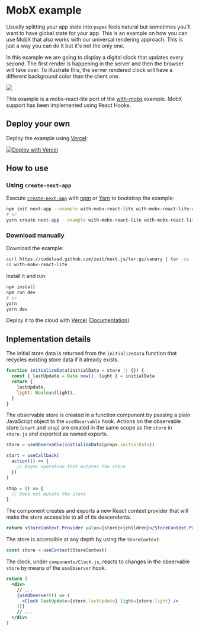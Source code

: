 # MobX example

Usually splitting your app state into `pages` feels natural but sometimes you'll want to have global state for your app. This is an example on how you can use MobX that also works with our universal rendering approach. This is just a way you can do it but it's not the only one.

In this example we are going to display a digital clock that updates every second. The first render is happening in the server and then the browser will take over. To illustrate this, the server rendered clock will have a different background color than the client one.

![](http://i.imgur.com/JCxtWSj.gif)

This example is a mobx-react-lite port of the [with-mobx](https://github.com/zeit/next.js/tree/master/examples/with-mobx) example. MobX support has been implemented using React Hooks.

## Deploy your own

Deploy the example using [Vercel](https://vercel.com):

[![Deploy with Vercel](https://vercel.com/button)](https://vercel.com/import/project?template=https://github.com/zeit/next.js/tree/canary/examples/with-mobx-react-lite)

## How to use

### Using `create-next-app`

Execute [`create-next-app`](https://github.com/zeit/next.js/tree/canary/packages/create-next-app) with [npm](https://docs.npmjs.com/cli/init) or [Yarn](https://yarnpkg.com/lang/en/docs/cli/create/) to bootstrap the example:

```bash
npm init next-app --example with-mobx-react-lite with-mobx-react-lite-app
# or
yarn create next-app --example with-mobx-react-lite with-mobx-react-lite-app
```

### Download manually

Download the example:

```bash
curl https://codeload.github.com/zeit/next.js/tar.gz/canary | tar -xz --strip=2 next.js-canary/examples/with-mobx-react-lite
cd with-mobx-react-lite
```

Install it and run:

```bash
npm install
npm run dev
# or
yarn
yarn dev
```

Deploy it to the cloud with [Vercel](https://vercel.com/import?filter=next.js&utm_source=github&utm_medium=readme&utm_campaign=next-example) ([Documentation](https://nextjs.org/docs/deployment)).

## Inplementation details

The initial store data is returned from the `initializeData` function that recycles existing store data if it already exists.

```jsx
function initializeData(initialData = store || {}) {
  const { lastUpdate = Date.now(), light } = initialData
  return {
    lastUpdate,
    light: Boolean(light),
  }
}
```

The observable store is created in a function component by passing a plain JavaScript object to the `useObservable` hook. Actions on the observable store (`start` and `stop`) are created in the same scope as the `store` in `store.js` and exported as named exports.

```js
store = useObservable(initializeData(props.initialData))

start = useCallback(
  action(() => {
    // Async operation that mutates the store
  })
)

stop = () => {
  // Does not mutate the store
}
```

The component creates and exports a new React context provider that will make the store accessible to all of its descendents.

```jsx
return <StoreContext.Provider value={store}>{children}</StoreContext.Provider>
```

The store is accessible at any depth by using the `StoreContext`.

```js
const store = useContext(StoreContext)
```

The clock, under `components/Clock.js`, reacts to changes in the observable `store` by means of the `useObserver` hook.

```jsx
return (
  <div>
    // ...
    {useObserver(() => (
      <Clock lastUpdate={store.lastUpdate} light={store.light} />
    ))}
    // ...
  </div>
)
```
